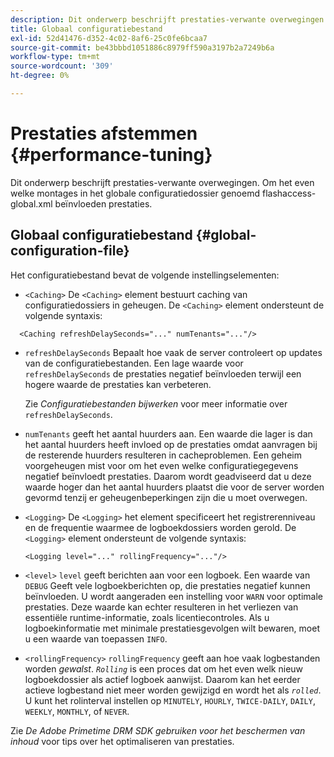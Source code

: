 ```yaml
---
description: Dit onderwerp beschrijft prestaties-verwante overwegingen. Om het even welke montages in het globale configuratiedossier genoemd flashaccess-global.xml beïnvloeden prestaties.
title: Globaal configuratiebestand
exl-id: 52d41476-d352-4c02-8af6-25c0fe6bcaa7
source-git-commit: be43bbbd1051886c8979ff590a3197b2a7249b6a
workflow-type: tm+mt
source-wordcount: '309'
ht-degree: 0%

---
```


# Prestaties afstemmen {#performance-tuning}

Dit onderwerp beschrijft prestaties-verwante overwegingen. Om het even welke montages in het globale configuratiedossier genoemd flashaccess-global.xml beïnvloeden prestaties.

## Globaal configuratiebestand {#global-configuration-file}

Het configuratiebestand bevat de volgende instellingselementen:

* `<Caching>` De `<Caching>` element bestuurt caching van configuratiedossiers in geheugen. De `<Caching>` element ondersteunt de volgende syntaxis:

```
  <Caching refreshDelaySeconds="..." numTenants="..."/>
```

* `refreshDelaySeconds` Bepaalt hoe vaak de server controleert op updates van de configuratiebestanden. Een lage waarde voor `refreshDelaySeconds` de prestaties negatief beïnvloeden terwijl een hogere waarde de prestaties kan verbeteren.

   Zie *Configuratiebestanden bijwerken* voor meer informatie over `refreshDelaySeconds`.

* `numTenants` geeft het aantal huurders aan. Een waarde die lager is dan het aantal huurders heeft invloed op de prestaties omdat aanvragen bij de resterende huurders resulteren in cacheproblemen. Een geheim voorgeheugen mist voor om het even welke configuratiegegevens negatief beïnvloedt prestaties. Daarom wordt geadviseerd dat u deze waarde hoger dan het aantal huurders plaatst die voor de server worden gevormd tenzij er geheugenbeperkingen zijn die u moet overwegen.

* `<Logging>` De `<Logging>` het element specificeert het registrerenniveau en de frequentie waarmee de logboekdossiers worden gerold. De `<Logging>` element ondersteunt de volgende syntaxis:

   ```
   <Logging level="..." rollingFrequency="..."/>
   ```

* `<level>`  `level` geeft berichten aan voor een logboek. Een waarde van `DEBUG` Geeft vele logboekberichten op, die prestaties negatief kunnen beïnvloeden. U wordt aangeraden een instelling voor `WARN` voor optimale prestaties. Deze waarde kan echter resulteren in het verliezen van essentiële runtime-informatie, zoals licentiecontroles. Als u logboekinformatie met minimale prestatiesgevolgen wilt bewaren, moet u een waarde van toepassen `INFO`.

* `<rollingFrequency>`  `rollingFrequency` geeft aan hoe vaak logbestanden worden *gewalst*. *`Rolling`* is een proces dat om het even welk nieuw logboekdossier als actief logboek aanwijst. Daarom kan het eerder actieve logbestand niet meer worden gewijzigd en wordt het als *`rolled`*. U kunt het rolinterval instellen op `MINUTELY`, `HOURLY`, `TWICE-DAILY`, `DAILY`, `WEEKLY`, `MONTHLY`, of `NEVER`.

Zie *De Adobe Primetime DRM SDK gebruiken voor het beschermen van inhoud* voor tips over het optimaliseren van prestaties.
